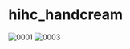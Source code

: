 # hihc_handcream

![0001](https://user-images.githubusercontent.com/55127132/102239886-a5f6cc80-3f3a-11eb-8601-41e85f7b4137.jpg)
![0003](https://user-images.githubusercontent.com/55127132/102239889-a727f980-3f3a-11eb-94cf-084f5bdafc8d.jpg)
